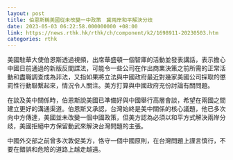 ```yaml
---
layout: post
title: 伯恩斯稱美國從未改變一中政策　冀兩岸和平解決分歧
date: 2023-05-03 06:22:58.000000000 +08:00
link: https://news.rthk.hk/rthk/ch/component/k2/1698911-20230503.htm
categories: rthk
---
```


美國駐華大使伯恩斯透過視頻，出席華盛頓一個智庫的活動並發表講話，表示擔心中國日前通過的新版反間諜法，可能令一些公司在作出商業決策之前所需的正常活動和盡職調查成為非法，又指如果將立法與中國政府最近對幾家美國公司採取的懲罰性行動聯繫起來，情況令人關注。美方打算與中國政府充份討論有關問題。

在談及美中關係時，伯恩斯說美國已準備好與中國舉行高層會談，希望在兩國之間建立更好的溝通渠道。伯恩斯又承認，台灣始終是美中關係的核心議題，他已多次向中方傳達，美國並未改變一個中國政策，但美方認為必須以和平方式解決兩岸分歧，美國拒絕中方保留動武來解決台灣問題的主張。

中國外交部之前曾多次敦促美方，恪守一個中國原則，在台灣問題上謹言慎行，不要在錯誤和危險的道路上越走越遠。
